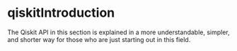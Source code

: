 # qiskitIntroduction
The Qiskit API in this section is explained in a more understandable, simpler, and shorter way for those who are just starting out in this field.
